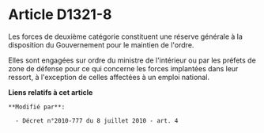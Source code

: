 # Article D1321-8

Les forces de deuxième catégorie constituent une réserve générale à la disposition du Gouvernement pour le maintien de
l'ordre.

Elles sont engagées sur ordre du ministre de l'intérieur ou par les préfets de zone de défense pour ce qui concerne les
forces implantées dans leur ressort, à l'exception de celles affectées à un emploi national.

**Liens relatifs à cet article**

	**Modifié par**:

	  - Décret n°2010-777 du 8 juillet 2010 - art. 4
